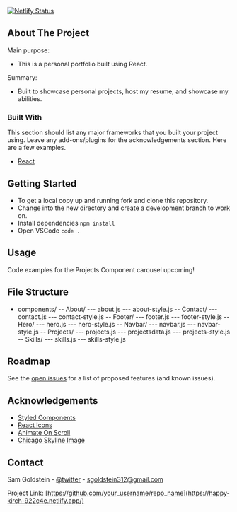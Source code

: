 [![Netlify Status](https://api.netlify.com/api/v1/badges/37def81a-da64-4124-bdf3-3798eb93a693/deploy-status)](https://app.netlify.com/sites/happy-kirch-922c4e/deploys)
## About The Project

Main purpose:
* This is a personal portfolio built using React. 

Summary: 
* Built to showcase personal projects, host my resume, and showcase my abilities. 

### Built With

This section should list any major frameworks that you built your project using. Leave any add-ons/plugins for the acknowledgements section. Here are a few examples.
* [React](https://reactjs.org/)

<!-- GETTING STARTED -->
## Getting Started

* To get a local copy up and running fork and clone this repository.
* Change into the new directory and create a development branch to work on. 
* Install dependencies
`npm install`
* Open VSCode
`code .`

## Usage

Code examples for the Projects Component carousel upcoming! 

## File Structure
- components/ 
-- About/
--- about.js
--- about-style.js
-- Contact/
--- contact.js
--- contact-style.js
-- Footer/
--- footer.js
--- footer-style.js
-- Hero/
--- hero.js
--- hero-style.js
-- Navbar/
--- navbar.js
--- navbar-style.js
-- Projects/
--- projects.js
--- projectsdata.js
--- projects-style.js
-- Skills/
--- skills.js
--- skills-style.js

<!-- ROADMAP -->
## Roadmap

See the [open issues](https://github.com/samgold2020/Personal-Portfolio/issues) for a list of proposed features (and known issues).

<!-- ACKNOWLEDGEMENTS -->
## Acknowledgements

* [Styled Components](https://styled-components.com/)
* [React Icons](https://react-icons.github.io/react-icons/)
* [Animate On Scroll](https://michalsnik.github.io/aos/)
* [Chicago Skyline Image](https://www.motionplaces.com/chicago-dusk-timelapse-free-stock-footage/)

<!-- CONTACT -->
## Contact

Sam Goldstein - [@twitter](https://twitter.com/@sgoldstein92) - sgoldstein312@gmail.com

Project Link: [https://github.com/your_username/repo_name](https://happy-kirch-922c4e.netlify.app/)

